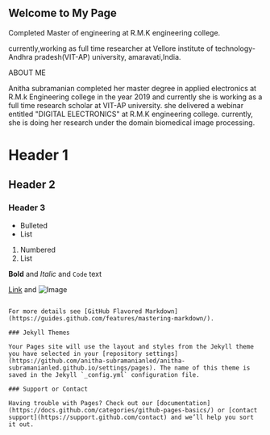 ## Welcome to My Page
Completed Master of engineering at R.M.K engineering college.

currently,working as full time researcher at Vellore institute of technology- Andhra pradesh(VIT-AP) university, amaravati,India.


ABOUT ME

Anitha subramanian completed her master degree in applied electronics at R.M.k Engineering college in the year 2019 and currently she is working as a full time research scholar at VIT-AP university. she delivered a webinar entitled "DIGITAL ELECTRONICS" at R.M.K engineering college. currently, she is doing her research under the domain biomedical image processing.


# Header 1
## Header 2
### Header 3

- Bulleted
- List

1. Numbered
2. List

**Bold** and _Italic_ and `Code` text

[Link](url) and ![Image](src)
```

For more details see [GitHub Flavored Markdown](https://guides.github.com/features/mastering-markdown/).

### Jekyll Themes

Your Pages site will use the layout and styles from the Jekyll theme you have selected in your [repository settings](https://github.com/anitha-subramanianled/anitha-subramanianled.github.io/settings/pages). The name of this theme is saved in the Jekyll `_config.yml` configuration file.

### Support or Contact

Having trouble with Pages? Check out our [documentation](https://docs.github.com/categories/github-pages-basics/) or [contact support](https://support.github.com/contact) and we’ll help you sort it out.
